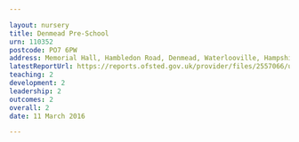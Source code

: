 ```yaml
---

layout: nursery
title: Denmead Pre-School
urn: 110352
postcode: PO7 6PW
address: Memorial Hall, Hambledon Road, Denmead, Waterlooville, Hampshire, PO7 6PW
latestReportUrl: https://reports.ofsted.gov.uk/provider/files/2557066/urn/110352.pdf
teaching: 2
development: 2
leadership: 2
outcomes: 2
overall: 2
date: 11 March 2016

---
```

